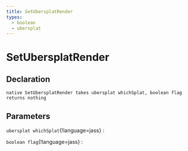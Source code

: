 ```yaml
---
title: SetUbersplatRender
types:
  - boolean
  - ubersplat
---
```


# SetUbersplatRender

## Declaration

```jass
native SetUbersplatRender takes ubersplat whichSplat, boolean flag returns nothing
```

## Parameters
`ubersplat whichSplat`{!language=jass}
: 

`boolean flag`{!language=jass}
: 
